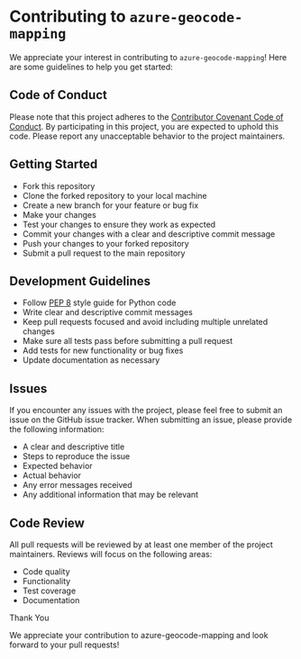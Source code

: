 # Contributing to `azure-geocode-mapping`

We appreciate your interest in contributing to `azure-geocode-mapping`! Here are some guidelines to help you get started:

## Code of Conduct

Please note that this project adheres to the [Contributor Covenant Code of Conduct](CODE_OF_CONDUCT.md). By participating in this project, you are expected to uphold this code. Please report any unacceptable behavior to the project maintainers.

## Getting Started

- Fork this repository
- Clone the forked repository to your local machine
- Create a new branch for your feature or bug fix
- Make your changes
- Test your changes to ensure they work as expected
- Commit your changes with a clear and descriptive commit message
- Push your changes to your forked repository
- Submit a pull request to the main repository

## Development Guidelines

- Follow [PEP 8](https://www.python.org/dev/peps/pep-0008/) style guide for Python code
- Write clear and descriptive commit messages
- Keep pull requests focused and avoid including multiple unrelated changes
- Make sure all tests pass before submitting a pull request
- Add tests for new functionality or bug fixes
- Update documentation as necessary

## Issues

If you encounter any issues with the project, please feel free to submit an issue on the GitHub issue tracker. When submitting an issue, please provide the following information:

- A clear and descriptive title
- Steps to reproduce the issue
- Expected behavior
- Actual behavior
- Any error messages received
- Any additional information that may be relevant

## Code Review

All pull requests will be reviewed by at least one member of the project maintainers. Reviews will focus on the following areas:

- Code quality
- Functionality
- Test coverage
- Documentation

Thank You

We appreciate your contribution to azure-geocode-mapping and look forward to your pull requests!